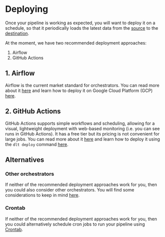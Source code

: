 # Deploying

Once your pipeline is working as expected, you will want to deploy it on a schedule, so that it periodically loads the latest data from the [source](../general-usage/glossary.md#source) to the [destination](../general-usage/glossary.md#destination).

At the moment, we have two recommended deployment approaches:
1. Airflow
2. GitHub Actions

## 1. Airflow

Airflow is the current market standard for orchestrators. You can read more about it [here](./orchestrators/choosing-an-orchestrator.md#airflow) and learn how to deploy it on Google Cloud Platform (GCP) [here](./orchestrators/airflow-gcp-cloud-composer.md).

## 2. GitHub Actions

GitHub Actions supports simple workflows and scheduling, allowing for a visual, lightweight deployment with web-based monitoring (i.e. you can see runs in GitHub Actions). It has a free tier but its pricing is not convenient for large jobs. You can read more about it [here](./orchestrators/choosing-an-orchestrator.md#github-actions) and learn how to deploy it using the `dlt deploy` command [here](../walkthroughs/deploy-a-pipeline/deploy-with-github-actions).

## Alternatives

### Other orchestrators

If neither of the recommended deployment approaches work for you, then you could also consider other orchestrators. You will find some considerations to keep in mind [here](./orchestrators/choosing-an-orchestrator.md).

### Crontab

If neither of the recommended deployment approaches work for you, then you could alternatively schedule cron jobs to run your pipeline using [Crontab](https://crontab.guru/).